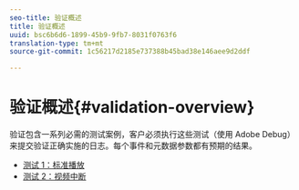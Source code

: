 ```yaml
---
seo-title: 验证概述
title: 验证概述
uuid: bsc6b6d6-1899-45b9-9fb7-8031f0763f6
translation-type: tm+mt
source-git-commit: 1c56217d2185e737388b45bad38e146aee9d2ddf

---
```



# 验证概述{#validation-overview}

验证包含一系列必需的测试案例，客户必须执行这些测试（使用 Adobe Debug）来提交验证正确实施的日志。每个事件和元数据参数都有预期的结果。

* [测试 1：标准播放](test1-standard-playback.md)
* [测试 2：视频中断](test2-video-interrupt.md)

